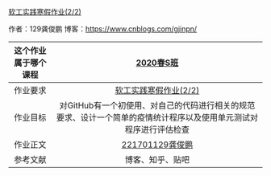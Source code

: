 [软工实践寒假作业(2/2)](https:////www.cnblogs.com/gjinpn/p/12336334.html)

作者：129龚俊鹏
博客：<https://www.cnblogs.com/gjinpn/>

| 这个作业属于哪个课程 | [2020春S班](https://edu.cnblogs.com/campus/fzu/2020SPRINGS) |
| :----: | :----: |
| 作业要求 | [软工实践寒假作业(2/2)](https://edu.cnblogs.com/campus/fzu/2020SPRINGS/homework/10287) | 
| 作业目标 | 对GitHub有一个初使用、对自己的代码进行相关的规范要求、设计一个简单的疫情统计程序以及使用单元测试对程序进行评估检查 |
| 作业正文 | [221701129龚俊鹏](https:////www.cnblogs.com/gjinpn/p/12336334.html) |
| 参考文献 | 博客、知乎、贴吧 |
